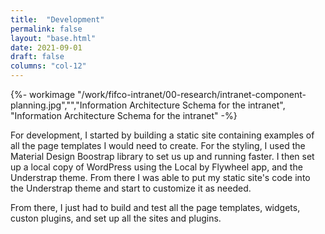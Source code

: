 ```yaml
---
title:  "Development"
permalink: false
layout: "base.html"
date: 2021-09-01
draft: false
columns: "col-12"
---
```

<div class="container lg gap-1">
<div class="col col-12  md-8 lg-6">
{%- workimage  "/work/fifco-intranet/00-research/intranet-component-planning.jpg","","Information Architecture Schema for the intranet", "Information Architecture Schema for the intranet"  -%}
</div>
<div class="col col-12  md-4 lg-6">


For development, I started by building a static site containing examples of all the page templates I would need to create. For the styling, I used the Material Design Boostrap library to set us up and running faster. I then set up a local copy of WordPress using the Local by Flywheel app, and the Understrap theme. From there I was able to put my static site's code into the Understrap theme and start to customize it as needed. 

From there, I just had to build and test all the page templates, widgets, custon plugins, and set up all the sites and plugins.

</div>
</div>

<!-- <div class="p-2 bg-blue text-white mb-2">

### Basic Setup & Config
* Modern Events Calendar
* WP Forms
* WPO365

### Page Templates
*
### Widgets
* Customized News(Posts) Widget
* 
### Custom Plugins
* Safety Data Sheets Database

</div> -->


